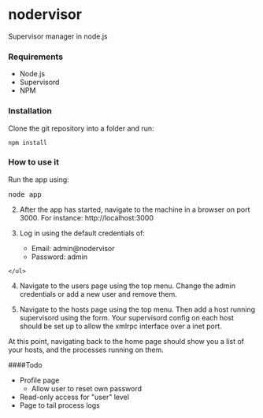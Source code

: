 nodervisor
==========

Supervisor manager in node.js

### Requirements

- Node.js 
- Supervisord 
- NPM

### Installation

  Clone the git repository into a folder and run:
  
    npm install
	
### How to use it

  Run the app using:
  
<pre>node app</pre>
  
  2. After the app has started, navigate to the machine in a browser on port 3000.
  For instance:
    http://localhost:3000

  3. Log in using the default credentials of:
  	<ul>
  		<li>Email: admin@nodervisor</li>
  		<li>Password: admin</li>
	</ul>

  4. Navigate to the users page using the top menu. Change the admin credentials or add a new user and remove them.
  
  5. Navigate to the hosts page using the top menu. Then add a host running supervisord using the form. Your supervisord config on each host should be set up to allow the xmlrpc interface over a inet port.
  
  At this point, navigating back to the home page should show you a list of your hosts, and the processes running on them.

####Todo

  * Profile page
    * Allow user to reset own password
  * Read-only access for "user" level
  * Page to tail process logs
